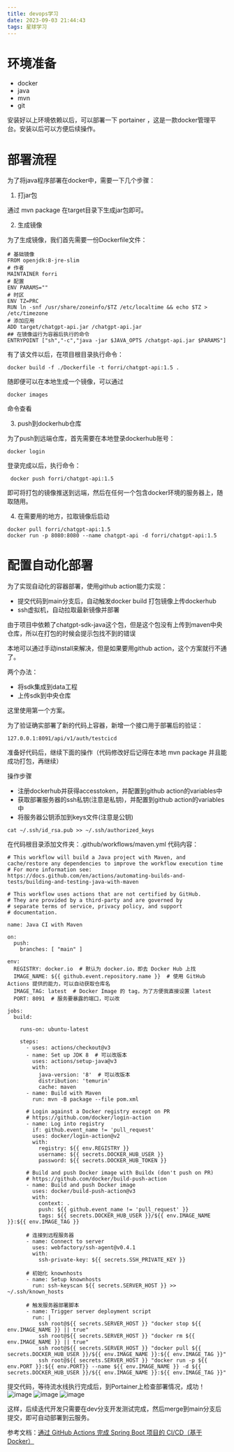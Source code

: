 ```yaml
---
title: devops学习
date: 2023-09-03 21:44:43
tags: 星球学习
---
```

# 环境准备
- docker
- java
- mvn
- git

安装好以上环境依赖以后，可以部署一下 portainer ，这是一款docker管理平台。安装以后可以方便后续操作。

# 部署流程
为了将java程序部署在docker中，需要一下几个步骤：
1. 打jar包 

通过 mvn package 在target目录下生成jar包即可。

2. 生成镜像

为了生成镜像，我们首先需要一份Dockerfile文件：
```
# 基础镜像
FROM openjdk:8-jre-slim
# 作者
MAINTAINER forri
# 配置
ENV PARAMS=""
# 时区
ENV TZ=PRC
RUN ln -snf /usr/share/zoneinfo/$TZ /etc/localtime && echo $TZ > /etc/timezone
# 添加应用
ADD target/chatgpt-api.jar /chatgpt-api.jar
## 在镜像运行为容器后执行的命令
ENTRYPOINT ["sh","-c","java -jar $JAVA_OPTS /chatgpt-api.jar $PARAMS"]
```
有了该文件以后，在项目根目录执行命令：
```
docker build -f ./Dockerfile -t forri/chatgpt-api:1.5 .
```
随即便可以在本地生成一个镜像，可以通过
```
docker images
```
命令查看

3. push到dockerhub仓库

为了push到远端仓库，首先需要在本地登录dockerhub账号：
```
docker login
```
登录完成以后，执行命令：
```
 docker push forri/chatgpt-api:1.5
```
即可将打包的镜像推送到远端，然后在任何一个包含docker环境的服务器上，随取随用。

4. 在需要用的地方，拉取镜像后启动

```
docker pull forri/chatgpt-api:1.5
docker run -p 8080:8080 --name chatgpt-api -d forri/chatgpt-api:1.5
```

# 配置自动化部署
为了实现自动化的容器部署，使用github action能力实现：
- 提交代码到main分支后，自动触发docker build 打包镜像上传dockerhub
- ssh虚拟机，自动拉取最新镜像并部署

由于项目中依赖了chatgpt-sdk-java这个包，但是这个包没有上传到maven中央仓库，所以在打包的时候会提示包找不到的错误

本地可以通过手动install来解决，但是如果要用github action，这个方案就行不通了。

两个办法：
- 将sdk集成到data工程
- 上传sdk到中央仓库

这里使用第一个方案。

为了验证确实部署了新的代码上容器，新增一个接口用于部署后的验证：
```
127.0.0.1:8091/api/v1/auth/testcicd
```

准备好代码后，继续下面的操作（代码修改好后记得在本地 mvn package 并且能成功打包，再继续）

操作步骤
- 注册dockerhub并获得accesstoken，并配置到github action的variables中
- 获取部署服务器的ssh私钥(注意是私钥)，并配置到github action的variables中
- 将服务器公钥添加到keys文件(注意是公钥)
```
cat ~/.ssh/id_rsa.pub >> ~/.ssh/authorized_keys
```
在代码根目录添加文件夹：.github/workflows/maven.yml
代码内容：
```
# This workflow will build a Java project with Maven, and cache/restore any dependencies to improve the workflow execution time
# For more information see: https://docs.github.com/en/actions/automating-builds-and-tests/building-and-testing-java-with-maven

# This workflow uses actions that are not certified by GitHub.
# They are provided by a third-party and are governed by
# separate terms of service, privacy policy, and support
# documentation.

name: Java CI with Maven

on:
  push:
    branches: [ "main" ]

env:
  REGISTRY: docker.io  # 默认为 docker.io，即去 Docker Hub 上找
  IMAGE_NAME: ${{ github.event.repository.name }}  # 使用 GitHub Actions 提供的能力，可以自动获取仓库名
  IMAGE_TAG: latest  # Docker Image 的 tag，为了方便我直接设置 latest
  PORT: 8091  # 服务要暴露的端口，可以改

jobs:
  build:

    runs-on: ubuntu-latest

    steps:
      - uses: actions/checkout@v3
      - name: Set up JDK 8  # 可以改版本
        uses: actions/setup-java@v3
        with:
          java-version: '8'  # 可以改版本
          distribution: 'temurin'
          cache: maven
      - name: Build with Maven
        run: mvn -B package --file pom.xml

      # Login against a Docker registry except on PR
      # https://github.com/docker/login-action
      - name: Log into registry
        if: github.event_name != 'pull_request'
        uses: docker/login-action@v2
        with:
          registry: ${{ env.REGISTRY }}
          username: ${{ secrets.DOCKER_HUB_USER }}
          password: ${{ secrets.DOCKER_HUB_TOKEN }}

      # Build and push Docker image with Buildx (don't push on PR)
      # https://github.com/docker/build-push-action
      - name: Build and push Docker image
        uses: docker/build-push-action@v3
        with:
          context: .
          push: ${{ github.event_name != 'pull_request' }}
          tags: ${{ secrets.DOCKER_HUB_USER }}/${{ env.IMAGE_NAME }}:${{ env.IMAGE_TAG }}

      # 连接到远程服务器
      - name: Connect to server
        uses: webfactory/ssh-agent@v0.4.1
        with:
          ssh-private-key: ${{ secrets.SSH_PRIVATE_KEY }}

      # 初始化 knownhosts
      - name: Setup knownhosts
        run: ssh-keyscan ${{ secrets.SERVER_HOST }} >> ~/.ssh/known_hosts

      # 触发服务器部署脚本
      - name: Trigger server deployment script
        run: |
          ssh root@${{ secrets.SERVER_HOST }} "docker stop ${{ env.IMAGE_NAME }} || true"
          ssh root@${{ secrets.SERVER_HOST }} "docker rm ${{ env.IMAGE_NAME }} || true"
          ssh root@${{ secrets.SERVER_HOST }} "docker pull ${{ secrets.DOCKER_HUB_USER }}/${{ env.IMAGE_NAME }}:${{ env.IMAGE_TAG }}"
          ssh root@${{ secrets.SERVER_HOST }} "docker run -p ${{ env.PORT }}:${{ env.PORT}} --name ${{ env.IMAGE_NAME }} -d ${{ secrets.DOCKER_HUB_USER }}/${{ env.IMAGE_NAME }}:${{ env.IMAGE_TAG }}"
```

提交代码，等待流水线执行完成后，到Portainer上检查部署情况，成功！
![image](https://github.com/Forri1996/blog-talk/assets/128824087/ca87ecae-d812-4e17-8697-cb3ffc92840c)
![image](https://github.com/Forri1996/blog-talk/assets/128824087/85942aca-9659-432c-a250-4cf0f96a7f57)
![image](https://github.com/Forri1996/blog-talk/assets/128824087/4265198c-3287-4453-947a-8b7fddb9c8a7)

这样，后续迭代开发只需要在dev分支开发测试完成，然后merge到main分支后提交，即可自动部署到云服务。

参考文档：[通过 GitHub Actions 完成 Spring Boot 项目的 CI/CD（基于 Docker）](https://zhuanlan.zhihu.com/p/590967429)